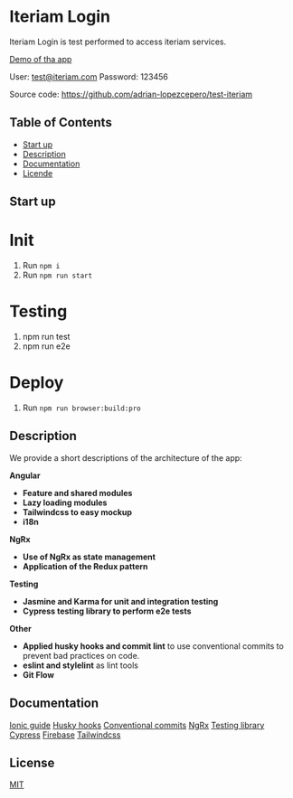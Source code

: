 # Iteriam Login

Iteriam Login is test performed to access iteriam services.

[Demo of tha app](https://iteriam-app.web.app/login)

User: test@iteriam.com
Password: 123456

Source code: https://github.com/adrian-lopezcepero/test-iteriam

## Table of Contents

- [Start up](#description)
- [Description](#description)
- [Documentation](#Documentation)
- [Licende](#License)

## **Start up**

# Init

1. Run `npm i`
2. Run `npm run start`

# Testing

1. npm run test
2. npm run e2e

# Deploy

1. Run `npm run browser:build:pro`

## **Description**

We provide a short descriptions of the architecture of the app:

**Angular**

- **Feature and shared modules**
- **Lazy loading modules**
- **Tailwindcss to easy mockup**
- **i18n**

**NgRx**

- **Use of NgRx as state management**
- **Application of the Redux pattern**

**Testing**

- **Jasmine and Karma for unit and integration testing**
- **Cypress testing library to perform e2e tests**

**Other**

- **Applied husky hooks and commit lint** to use conventional commits to prevent bad practices on code.
- **eslint and stylelint** as lint tools
- **Git Flow**


## **Documentation**

[Ionic guide](https://ionicframework.com/docs/intro/cli)
[Husky hooks](https://typicode.github.io/husky/#/)
[Conventional commits](https://www.conventionalcommits.org/en/v1.0.0/)
[NgRx](https://ngrx.io/docs)
[Testing library](https://testing-library.com/)
[Cypress](https://testing-library.com/docs/cypress-testing-library/intro/)
[Firebase](https://firebase.google.com/)
[Tailwindcss](https://tailwindcss.com/)

## **License**

[MIT](https://choosealicense.com/licenses/mit/)
